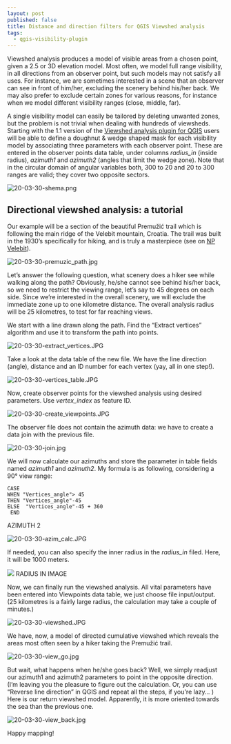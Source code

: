 ```yaml
---
layout: post
published: false
title: Distance and direction filters for QGIS Viewshed analysis
tags:
  - qgis-visibility-plugin
---
```


Viewshed analysis produces a model of visible areas from a chosen point, given a 2.5 or 3D elevation model. Most often, we model full range visibility, in all directions from an observer point, but such models may not satisfy all uses. For instance, we are sometimes interested in a scene that an observer can see in front of him/her, excluding the scenery behind his/her back. We may also prefer to exclude certain zones for various reasons, for instance when we model different visibility ranges (close, middle, far). 

A single visibility model can easily be tailored by deleting unwanted zones, but the problem is not trivial when dealing with hundreds of viewsheds. Starting with the 1.1 version of the [Viewshed analysis plugin for QGIS]( http://www.zoran-cuckovic.github.io/QGIS-visibility-analysis/) users will be able to define a doughnut & wedge shaped mask for each visibility model by associating three parameters with each observer point. These are entered in the observer points data table, under columns *radius_in* (inside radius), *azimuth1* and *azimuth2* (angles that limit the wedge zone). Note that in the circular domain of angular variables both, 300 to 20 and 20 to 300 ranges are valid; they cover two opposite sectors. 

![20-03-30-shema.png]({{site.baseurl}}/figures/20-03-30-shema.png)


## Directional viewshed analysis: a tutorial

Our example will be a section of the beautiful Premužić trail which is following the main ridge of the Velebit mountain, Croatia. The trail was built in the 1930’s specifically for hiking, and is truly a masterpiece (see on [NP Velebit](http://www.np-sjeverni-velebit.hr/posjeti/lokaliteti/premuzicevastaza/?lang=en)). 

![20-03-30-premuzic_path.jpg]({{site.baseurl}}/figures/20-03-30-premuzic_path.jpg)

Let’s answer the following question, what scenery does a hiker see while walking along the path? Obviously, he/she cannot see behind his/her back, so we need to restrict the viewing range, let’s say to 45 degrees on each side. Since we’re interested in the overall scenery, we will exclude the immediate zone up to one kilometre distance. The overall analysis radius will be 25 kilometres, to test for far reaching views. 

We start with a line drawn along the path. Find the “Extract vertices” algorithm and use it to transform the path into points. 

![20-03-30-extract_vertices.JPG]({{site.baseurl}}/figures/20-03-30-extract_vertices.JPG)

Take a look at the data table of the new file. We have the line direction (angle), distance and an ID number for each vertex (yay, all in one step!).

![20-03-30-vertices_table.JPG]({{site.baseurl}}/figures/20-03-30-vertices_table.JPG)


Now, create observer points for the viewshed analysis using desired parameters. Use *vertex_index* as feature ID. 

![20-03-30-create_viewpoints.JPG]({{site.baseurl}}/figures/20-03-30-create_viewpoints.JPG)



The observer file does not contain the azimuth data: we have to create a data join with the previous file.

![20-03-30-join.jpg]({{site.baseurl}}/figures/20-03-30-join.jpg)


We will now calculate our azimuths and store the parameter in table fields named *azimuth1* and *azimuth2*. My formula is as following, considering a 90° view range: 
```
CASE 
WHEN "Vertices_angle"> 45
THEN "Vertices_angle"-45
ELSE  "Vertices_angle"-45 + 360
 END
```
AZIMUTH 2

![20-03-30-azim_calc.JPG]({{site.baseurl}}/figures/20-03-30-azim_calc.JPG)


If needed, you can also specify the inner radius in the *radius_in* filed. Here, it will be 1000 meters. 

![]({{site.baseurl}}/figures/20-03-30-radius_in.jpg)
RADIUS IN IMAGE


Now, we can finally run the viewshed analysis. All vital parameters have been entered into Viewpoints data table, we just choose file input/output. (25 kilometres is a fairly large radius, the calculation may take a couple of minutes.)

![20-03-30-viewshed.JPG]({{site.baseurl}}/figures/20-03-30-viewshed.JPG)

We have, now, a model of directed cumulative viewshed which reveals the areas most often seen by a hiker taking the Premužić trail. 

![20-03-30-view_go.jpg]({{site.baseurl}}/figures/20-03-30-view_go.jpg)

But wait, what happens when he/she goes back? Well, we simply readjust our azimuth1 and azimuth2 parameters to point in the opposite direction. (I’m leaving you the pleasure to figure out the calculation. Or, you can use “Reverse line direction” in QGIS and repeat all the steps, if you're lazy… ) 
Here is our return viewshed model. Apparently, it is more oriented towards the sea than the previous one. 

![20-03-30-view_back.jpg]({{site.baseurl}}/figures/20-03-30-view_back.jpg)


Happy mapping!
